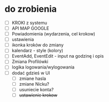 # do zrobienia

- [ ] KROKI z systemu
- [ ] API MAP GOOGLE
- [ ] Powiadomienia (wydarzenia, cel krokow)
- [ ] ustawienia
- [ ] ikonka kroków do zmiany
- [ ] kalendarz - style (kolory)
- [ ] EventAdd, EventEdit - input na godzinę i opis
- [ ] Zmiana Profilówki
- [ ] logika logowania/wylogowania
- [ ] dodać gdzieś w UI
  - [ ] zmiane hasla
  - [ ] zmiane Nicku?
  - [ ] usuniecie konta?
  - [ ] ~~ustawienie krokow~~